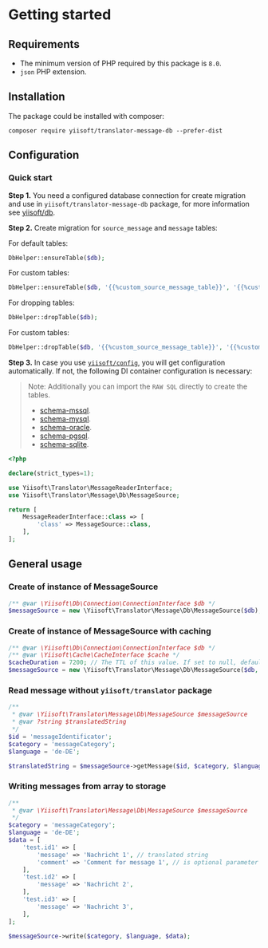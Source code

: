 # Getting started

## Requirements

- The minimum version of PHP required by this package is `8.0`.
- `json` PHP extension.

## Installation

The package could be installed with composer:

```shell
composer require yiisoft/translator-message-db --prefer-dist
```

## Configuration

### Quick start

**Step 1.** You need a configured database connection for create migration and use in `yiisoft/translator-message-db` package,
for more information see [yiisoft/db](https://github.com/yiisoft/db/tree/master/docs/en#create-connection).

**Step 2.** Create migration for `source_message` and `message` tables:

For default tables:

```php
DbHelper::ensureTable($db);
```

For custom tables:

```php
DbHelper::ensureTable($db, '{{%custom_source_message_table}}', '{{%custom_message_table}}');
```

For dropping tables:

```php
DbHelper::dropTable($db);
```

For custom tables:

```php
DbHelper::dropTable($db, '{{%custom_source_message_table}}', '{{%custom_message_table}}');
```

**Step 3.** In case you use [`yiisoft/config`](http://github.com/yiisoft/config), you will get configuration automatically. If not, the following DI container configuration is necessary:

> Note: Additionally you can import the `RAW SQL` directly to create the tables.
>
>- [schema-mssql](/docs/en/migration/schema-mssql.sql).
>- [schema-mysql](/docs/en/migration/schema-mysql.sql).
>- [schema-oracle](/docs/en/migration/schema-oci.sql).
>- [schema-pgsql](/docs/en/migration/schema-pgsql.sql).
>- [schema-sqlite](/docs/en/migration/schema-sqlite.sql).

```php
<?php

declare(strict_types=1);

use Yiisoft\Translator\MessageReaderInterface;
use Yiisoft\Translator\Message\Db\MessageSource;

return [
    MessageReaderInterface::class => [
        'class' => MessageSource::class,
    ],
];
```

## General usage

### Create of instance of MessageSource

```php
/** @var \Yiisoft\Db\Connection\ConnectionInterface $db */
$messageSource = new \Yiisoft\Translator\Message\Db\MessageSource($db);
```

### Create of instance of MessageSource with caching

```php
/** @var \Yiisoft\Db\Connection\ConnectionInterface $db */
/** @var \Yiisoft\Cache\CacheInterface $cache */
$cacheDuration = 7200; // The TTL of this value. If set to null, default value is used - 3600
$messageSource = new \Yiisoft\Translator\Message\Db\MessageSource($db, $cache, $cacheDuration);
```

### Read message without `yiisoft/translator` package

```php
/** 
 * @var \Yiisoft\Translator\Message\Db\MessageSource $messageSource
 * @var ?string $translatedString
 */
$id = 'messageIdentificator';
$category = 'messageCategory';
$language = 'de-DE';

$translatedString = $messageSource->getMessage($id, $category, $language);
```

### Writing messages from array to storage

```php
/** 
 * @var \Yiisoft\Translator\Message\Db\MessageSource $messageSource
 */
$category = 'messageCategory';
$language = 'de-DE';
$data = [
    'test.id1' => [
        'message' => 'Nachricht 1', // translated string
        'comment' => 'Comment for message 1', // is optional parameter for save extra metadata
    ],
    'test.id2' => [
        'message' => 'Nachricht 2',
    ],
    'test.id3' => [
        'message' => 'Nachricht 3',
    ],
];

$messageSource->write($category, $language, $data);
```
